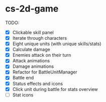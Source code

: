 # cs-2d-game

TODO:
- [x] Clickable skill panel
- [X] Iterate through characters
- [X] Eight unique units (with unique skills/stats)
- [X] Calculate damage
- [X] Enemies attack on their turn
- [X] Attack animations
- [X] Damage animations
- [X] Refactor for BattleUnitManager
- [X] Battle end
- [X] Status effects and icons
- [X] Click unit during battle for stats overview
- [ ] Stat icons

